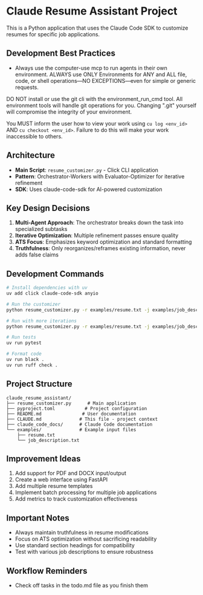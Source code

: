 # Claude Resume Assistant Project

This is a Python application that uses the Claude Code SDK to customize resumes for specific job applications.

## Development Best Practices

- Always use the computer-use mcp to run agents in their own environment. ALWAYS use ONLY Environments for ANY and ALL file, code, or shell operations—NO EXCEPTIONS—even for simple or generic requests.

DO NOT install or use the git cli with the environment_run_cmd tool. All environment tools will handle git operations for you. Changing ".git" yourself will compromise the integrity of your environment.

You MUST inform the user how to view your work using `cu log <env_id>` AND `cu checkout <env_id>`. Failure to do this will make your work inaccessible to others.

## Architecture

- **Main Script**: `resume_customizer.py` - Click CLI application
- **Pattern**: Orchestrator-Workers with Evaluator-Optimizer for iterative refinement
- **SDK**: Uses claude-code-sdk for AI-powered customization

## Key Design Decisions

1. **Multi-Agent Approach**: The orchestrator breaks down the task into specialized subtasks
2. **Iterative Optimization**: Multiple refinement passes ensure quality
3. **ATS Focus**: Emphasizes keyword optimization and standard formatting
4. **Truthfulness**: Only reorganizes/reframes existing information, never adds false claims

## Development Commands

```bash
# Install dependencies with uv
uv add click claude-code-sdk anyio

# Run the customizer
python resume_customizer.py -r examples/resume.txt -j examples/job_description.txt

# Run with more iterations
python resume_customizer.py -r examples/resume.txt -j examples/job_description.txt --iterations 5

# Run tests
uv run pytest

# Format code
uv run black .
uv run ruff check .
```

## Project Structure

```
claude_resume_assistant/
├── resume_customizer.py      # Main application
├── pyproject.toml           # Project configuration
├── README.md               # User documentation
├── CLAUDE.md              # This file - project context
├── claude_code_docs/      # Claude Code documentation
└── examples/              # Example input files
    ├── resume.txt
    └── job_description.txt
```

## Improvement Ideas

1. Add support for PDF and DOCX input/output
2. Create a web interface using FastAPI
3. Add multiple resume templates
4. Implement batch processing for multiple job applications
5. Add metrics to track customization effectiveness

## Important Notes

- Always maintain truthfulness in resume modifications
- Focus on ATS optimization without sacrificing readability
- Use standard section headings for compatibility
- Test with various job descriptions to ensure robustness

## Workflow Reminders

- Check off tasks in the todo.md file as you finish them
